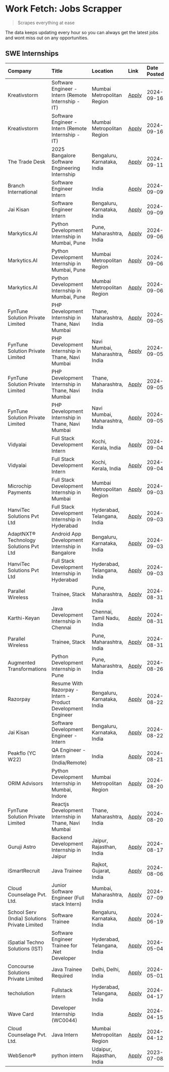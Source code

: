 # Work Fetch: Jobs Scrapper
> Scrapes everything at ease

The data keeps updating every hour so you can always get the latest jobs and wont miss out on any opportunities.

## SWE Internships
<!--START_SECTION:workfetch-->
| Company                                       | Title                                                        | Location                        | Link                                                                                                                                                                                                                                                                                             | Date Posted   |
|:----------------------------------------------|:-------------------------------------------------------------|:--------------------------------|:-------------------------------------------------------------------------------------------------------------------------------------------------------------------------------------------------------------------------------------------------------------------------------------------------|:--------------|
| Kreativstorm                                  | Software Engineer - Intern (Remote Internship - IT)          | Mumbai Metropolitan Region      | [Apply](https://in.linkedin.com/jobs/view/software-engineer-intern-remote-internship-it-at-kreativstorm-4027916502?position=28&pageNum=0&refId=H6qF5zHTfBeqa46146bz3Q%3D%3D&trackingId=WQ0xy2eFMDQXkzCt0yeLiw%3D%3D&trk=public_jobs_jserp-result_search-card)                                    | 2024-09-16    |
| Kreativstorm                                  | Software Engineer - Intern (Remote Internship - IT)          | Mumbai Metropolitan Region      | [Apply](https://in.linkedin.com/jobs/view/software-engineer-intern-remote-internship-it-at-kreativstorm-4027916502?position=3&pageNum=2&refId=LfesJnmwnfMXV4yWhdHYDQ%3D%3D&trackingId=wrJn8yPgm8eVHubjplclxQ%3D%3D&trk=public_jobs_jserp-result_search-card)                                     | 2024-09-16    |
| The Trade Desk                                | 2025 Bangalore Software Engineering Internship               | Bengaluru, Karnataka, India     | [Apply](https://in.linkedin.com/jobs/view/2025-bangalore-software-engineering-internship-at-the-trade-desk-3987456531?position=16&pageNum=0&refId=H6qF5zHTfBeqa46146bz3Q%3D%3D&trackingId=wNs9P9Sqoogd5ewD%2Bn2%2B9Q%3D%3D&trk=public_jobs_jserp-result_search-card)                             | 2024-09-11    |
| Branch International                          | Software Engineer Intern                                     | India                           | [Apply](https://in.linkedin.com/jobs/view/software-engineer-intern-at-branch-international-3360513601?position=14&pageNum=0&refId=H6qF5zHTfBeqa46146bz3Q%3D%3D&trackingId=4ZOFiqQWztOoD0BDqYGH1w%3D%3D&trk=public_jobs_jserp-result_search-card)                                                 | 2024-09-09    |
| Jai Kisan                                     | Software Engineer Intern                                     | Bengaluru, Karnataka, India     | [Apply](https://in.linkedin.com/jobs/view/software-engineer-intern-at-jai-kisan-4024075360?position=49&pageNum=0&refId=H6qF5zHTfBeqa46146bz3Q%3D%3D&trackingId=UxtV8T2OUHauGBLTMWVtrA%3D%3D&trk=public_jobs_jserp-result_search-card)                                                            | 2024-09-09    |
| Markytics.AI                                  | Python Development Internship in Mumbai, Pune                | Pune, Maharashtra, India        | [Apply](https://in.linkedin.com/jobs/view/python-development-internship-in-mumbai-pune-at-markytics-ai-4019463606?position=25&pageNum=0&refId=H6qF5zHTfBeqa46146bz3Q%3D%3D&trackingId=jfZQ%2B8PI%2Fy25eQp3bVeF0w%3D%3D&trk=public_jobs_jserp-result_search-card)                                 | 2024-09-06    |
| Markytics.AI                                  | Python Development Internship in Mumbai, Pune                | Mumbai Metropolitan Region      | [Apply](https://in.linkedin.com/jobs/view/python-development-internship-in-mumbai-pune-at-markytics-ai-4019462859?position=35&pageNum=0&refId=H6qF5zHTfBeqa46146bz3Q%3D%3D&trackingId=c8hFajXyrkPEDom%2B6S6jXw%3D%3D&trk=public_jobs_jserp-result_search-card)                                   | 2024-09-06    |
| Markytics.AI                                  | Python Development Internship in Mumbai, Pune                | Mumbai Metropolitan Region      | [Apply](https://in.linkedin.com/jobs/view/python-development-internship-in-mumbai-pune-at-markytics-ai-4019462859?position=10&pageNum=2&refId=LfesJnmwnfMXV4yWhdHYDQ%3D%3D&trackingId=9ywX8eYFJseqS88qyHtskw%3D%3D&trk=public_jobs_jserp-result_search-card)                                     | 2024-09-06    |
| FynTune Solution Private Limited              | PHP Development Internship in Thane, Navi Mumbai             | Thane, Maharashtra, India       | [Apply](https://in.linkedin.com/jobs/view/php-development-internship-in-thane-navi-mumbai-at-fyntune-solution-private-limited-4018749051?position=26&pageNum=0&refId=H6qF5zHTfBeqa46146bz3Q%3D%3D&trackingId=xRs7Jh8ojy9LIqhtQdXjng%3D%3D&trk=public_jobs_jserp-result_search-card)              | 2024-09-05    |
| FynTune Solution Private Limited              | PHP Development Internship in Thane, Navi Mumbai             | Navi Mumbai, Maharashtra, India | [Apply](https://in.linkedin.com/jobs/view/php-development-internship-in-thane-navi-mumbai-at-fyntune-solution-private-limited-4018747130?position=32&pageNum=0&refId=H6qF5zHTfBeqa46146bz3Q%3D%3D&trackingId=X8UKN1dJxfzIcY2rpWJJ%2Fg%3D%3D&trk=public_jobs_jserp-result_search-card)            | 2024-09-05    |
| FynTune Solution Private Limited              | PHP Development Internship in Thane, Navi Mumbai             | Thane, Maharashtra, India       | [Apply](https://in.linkedin.com/jobs/view/php-development-internship-in-thane-navi-mumbai-at-fyntune-solution-private-limited-4018749051?position=1&pageNum=2&refId=LfesJnmwnfMXV4yWhdHYDQ%3D%3D&trackingId=LhXbDg9F4kpjimSskfpNzg%3D%3D&trk=public_jobs_jserp-result_search-card)               | 2024-09-05    |
| FynTune Solution Private Limited              | PHP Development Internship in Thane, Navi Mumbai             | Navi Mumbai, Maharashtra, India | [Apply](https://in.linkedin.com/jobs/view/php-development-internship-in-thane-navi-mumbai-at-fyntune-solution-private-limited-4018747130?position=7&pageNum=2&refId=LfesJnmwnfMXV4yWhdHYDQ%3D%3D&trackingId=ibfi%2FAxPQhFlKud3ZndpPw%3D%3D&trk=public_jobs_jserp-result_search-card)             | 2024-09-05    |
| Vidyalai                                      | Full Stack Development Intern                                | Kochi, Kerala, India            | [Apply](https://in.linkedin.com/jobs/view/full-stack-development-intern-at-vidyalai-4014531350?position=34&pageNum=0&refId=H6qF5zHTfBeqa46146bz3Q%3D%3D&trackingId=o3Yhbx8ORqVan0%2Fq%2BTRB1Q%3D%3D&trk=public_jobs_jserp-result_search-card)                                                    | 2024-09-04    |
| Vidyalai                                      | Full Stack Development Intern                                | Kochi, Kerala, India            | [Apply](https://in.linkedin.com/jobs/view/full-stack-development-intern-at-vidyalai-4014531350?position=9&pageNum=2&refId=LfesJnmwnfMXV4yWhdHYDQ%3D%3D&trackingId=RUcjm3sYuMf%2BDv7xlUympw%3D%3D&trk=public_jobs_jserp-result_search-card)                                                       | 2024-09-04    |
| Microchip Payments                            | Full Stack Development Internship in Mumbai                  | Mumbai Metropolitan Region      | [Apply](https://in.linkedin.com/jobs/view/full-stack-development-internship-in-mumbai-at-microchip-payments-4016995191?position=18&pageNum=0&refId=H6qF5zHTfBeqa46146bz3Q%3D%3D&trackingId=voLlrKCyglWS6NOoGaHU%2Fg%3D%3D&trk=public_jobs_jserp-result_search-card)                              | 2024-09-03    |
| HanviTec Solutions Pvt Ltd                    | Full Stack Development Internship in Hyderabad               | Hyderabad, Telangana, India     | [Apply](https://in.linkedin.com/jobs/view/full-stack-development-internship-in-hyderabad-at-hanvitec-solutions-pvt-ltd-4016990746?position=31&pageNum=0&refId=H6qF5zHTfBeqa46146bz3Q%3D%3D&trackingId=ZVwqaihtOrn1twLBq1s1AA%3D%3D&trk=public_jobs_jserp-result_search-card)                     | 2024-09-03    |
| AdaptNXT® Technology Solutions Pvt Ltd        | Android App Development Internship in Bangalore              | Bengaluru, Karnataka, India     | [Apply](https://in.linkedin.com/jobs/view/android-app-development-internship-in-bangalore-at-adaptnxt%C2%AE-technology-solutions-pvt-ltd-4016994455?position=56&pageNum=0&refId=H6qF5zHTfBeqa46146bz3Q%3D%3D&trackingId=gmb9Ow228LgGNdVPUu%2BRZA%3D%3D&trk=public_jobs_jserp-result_search-card) | 2024-09-03    |
| HanviTec Solutions Pvt Ltd                    | Full Stack Development Internship in Hyderabad               | Hyderabad, Telangana, India     | [Apply](https://in.linkedin.com/jobs/view/full-stack-development-internship-in-hyderabad-at-hanvitec-solutions-pvt-ltd-4016990746?position=6&pageNum=2&refId=LfesJnmwnfMXV4yWhdHYDQ%3D%3D&trackingId=mwguUtfhUzslFXWdW%2Fe0cg%3D%3D&trk=public_jobs_jserp-result_search-card)                    | 2024-09-03    |
| Parallel Wireless                             | Trainee, Stack                                               | Pune, Maharashtra, India        | [Apply](https://in.linkedin.com/jobs/view/trainee-stack-at-parallel-wireless-3905689841?position=33&pageNum=0&refId=H6qF5zHTfBeqa46146bz3Q%3D%3D&trackingId=eIbN%2BmyM6r%2B%2FQbDsPYOiQQ%3D%3D&trk=public_jobs_jserp-result_search-card)                                                         | 2024-08-31    |
| Karthi-Keyan                                  | Java Development Internship in Chennai                       | Chennai, Tamil Nadu, India      | [Apply](https://in.linkedin.com/jobs/view/java-development-internship-in-chennai-at-karthi-keyan-4014610423?position=57&pageNum=0&refId=H6qF5zHTfBeqa46146bz3Q%3D%3D&trackingId=dXulAGuw6L7HnlhbiihrBg%3D%3D&trk=public_jobs_jserp-result_search-card)                                           | 2024-08-31    |
| Parallel Wireless                             | Trainee, Stack                                               | Pune, Maharashtra, India        | [Apply](https://in.linkedin.com/jobs/view/trainee-stack-at-parallel-wireless-3905689841?position=8&pageNum=2&refId=LfesJnmwnfMXV4yWhdHYDQ%3D%3D&trackingId=mb%2FhVXi18%2B0IE27CFlzMJg%3D%3D&trk=public_jobs_jserp-result_search-card)                                                            | 2024-08-31    |
| Augmented Transformations                     | Python Development Internship in Pune                        | Pune, Maharashtra, India        | [Apply](https://in.linkedin.com/jobs/view/python-development-internship-in-pune-at-augmented-transformations-4010741884?position=12&pageNum=0&refId=H6qF5zHTfBeqa46146bz3Q%3D%3D&trackingId=VsbVBYFrRKKuZ0fNNkyP2Q%3D%3D&trk=public_jobs_jserp-result_search-card)                               | 2024-08-26    |
| Razorpay                                      | Resume With Razorpay - Intern - Product Development Engineer | Bengaluru, Karnataka, India     | [Apply](https://in.linkedin.com/jobs/view/resume-with-razorpay-intern-product-development-engineer-at-razorpay-4007395641?position=2&pageNum=0&refId=H6qF5zHTfBeqa46146bz3Q%3D%3D&trackingId=hJoQ35eXWx4daFWohcZ4rg%3D%3D&trk=public_jobs_jserp-result_search-card)                              | 2024-08-22    |
| Jai Kisan                                     | Software Development Engineer - Intern                       | Bengaluru, Karnataka, India     | [Apply](https://in.linkedin.com/jobs/view/software-development-engineer-intern-at-jai-kisan-4027288169?position=38&pageNum=0&refId=H6qF5zHTfBeqa46146bz3Q%3D%3D&trackingId=aL5TcwwBjbvAkgW4PwvmBQ%3D%3D&trk=public_jobs_jserp-result_search-card)                                                | 2024-08-22    |
| Peakflo (YC W22)                              | QA Engineer - Intern (India/Remote)                          | India                           | [Apply](https://in.linkedin.com/jobs/view/qa-engineer-intern-india-remote-at-peakflo-yc-w22-4007047501?position=41&pageNum=0&refId=H6qF5zHTfBeqa46146bz3Q%3D%3D&trackingId=VAyJeT4Efmaw4WSEL7d1xg%3D%3D&trk=public_jobs_jserp-result_search-card)                                                | 2024-08-21    |
| ORIM Advisors                                 | Python Development Internship in Mumbai, Indore              | Mumbai Metropolitan Region      | [Apply](https://in.linkedin.com/jobs/view/python-development-internship-in-mumbai-indore-at-orim-advisors-4006103803?position=43&pageNum=0&refId=H6qF5zHTfBeqa46146bz3Q%3D%3D&trackingId=Mg8J6kyJTA3VsOWbWVGPBQ%3D%3D&trk=public_jobs_jserp-result_search-card)                                  | 2024-08-20    |
| FynTune Solution Private Limited              | Reactjs Development Internship in Thane, Navi Mumbai         | Thane, Maharashtra, India       | [Apply](https://in.linkedin.com/jobs/view/reactjs-development-internship-in-thane-navi-mumbai-at-fyntune-solution-private-limited-4006107090?position=48&pageNum=0&refId=H6qF5zHTfBeqa46146bz3Q%3D%3D&trackingId=rgQLN1md4F8sZKVgRd39Pw%3D%3D&trk=public_jobs_jserp-result_search-card)          | 2024-08-20    |
| Guruji Astro                                  | Backend Development Internship in Jaipur                     | Jaipur, Rajasthan, India        | [Apply](https://in.linkedin.com/jobs/view/backend-development-internship-in-jaipur-at-guruji-astro-4003706634?position=23&pageNum=0&refId=H6qF5zHTfBeqa46146bz3Q%3D%3D&trackingId=PiwIovNCQCeZHqxB%2ByaAJA%3D%3D&trk=public_jobs_jserp-result_search-card)                                       | 2024-08-17    |
| iSmartRecruit                                 | Java Trainee                                                 | Rajkot, Gujarat, India          | [Apply](https://in.linkedin.com/jobs/view/java-trainee-at-ismartrecruit-3992301825?position=20&pageNum=0&refId=H6qF5zHTfBeqa46146bz3Q%3D%3D&trackingId=HYkv2MRz7djTDBoV%2B45I%2Fw%3D%3D&trk=public_jobs_jserp-result_search-card)                                                                | 2024-08-06    |
| Cloud Counselage Pvt. Ltd.                    | Junior Software Engineer (Full stack Intern)                 | Mumbai, Maharashtra, India      | [Apply](https://in.linkedin.com/jobs/view/junior-software-engineer-full-stack-intern-at-cloud-counselage-pvt-ltd-3967725851?position=5&pageNum=0&refId=H6qF5zHTfBeqa46146bz3Q%3D%3D&trackingId=c0ND4Ka4%2FeBm8r40idJdEA%3D%3D&trk=public_jobs_jserp-result_search-card)                          | 2024-07-09    |
| School Serv (India) Solutions Private Limited | Software Trainee                                             | Bengaluru, Karnataka, India     | [Apply](https://in.linkedin.com/jobs/view/software-trainee-at-school-serv-india-solutions-private-limited-3953917603?position=15&pageNum=0&refId=H6qF5zHTfBeqa46146bz3Q%3D%3D&trackingId=UBU%2BkPc%2BvDLhmG%2FABDIdYw%3D%3D&trk=public_jobs_jserp-result_search-card)                            | 2024-06-19    |
| iSpatial Techno Solutions (IST)               | Software Engineer Trainee for .Net Developer                 | Hyderabad, Telangana, India     | [Apply](https://in.linkedin.com/jobs/view/software-engineer-trainee-for-net-developer-at-ispatial-techno-solutions-ist-3917308013?position=53&pageNum=0&refId=H6qF5zHTfBeqa46146bz3Q%3D%3D&trackingId=9BRfj6TZm8EwpkZOhv7w8A%3D%3D&trk=public_jobs_jserp-result_search-card)                     | 2024-05-04    |
| Concourse Solutions Private Limited           | Java Trainee Required                                        | Delhi, Delhi, India             | [Apply](https://in.linkedin.com/jobs/view/java-trainee-required-at-concourse-solutions-private-limited-3912869388?position=7&pageNum=0&refId=H6qF5zHTfBeqa46146bz3Q%3D%3D&trackingId=Kpa5TNLaUQ6ceUEdHzi%2FrA%3D%3D&trk=public_jobs_jserp-result_search-card)                                    | 2024-05-01    |
| techolution                                   | Fullstack Intern                                             | Hyderabad, Telangana, India     | [Apply](https://in.linkedin.com/jobs/view/fullstack-intern-at-techolution-3903798910?position=51&pageNum=0&refId=H6qF5zHTfBeqa46146bz3Q%3D%3D&trackingId=H7mqXXqIOtTyyhJuBsuscA%3D%3D&trk=public_jobs_jserp-result_search-card)                                                                  | 2024-04-17    |
| Wave Card                                     | Developer Internship (WC0044)                                | India                           | [Apply](https://in.linkedin.com/jobs/view/developer-internship-wc0044-at-wave-card-3900079966?position=10&pageNum=0&refId=H6qF5zHTfBeqa46146bz3Q%3D%3D&trackingId=l8hX%2BMeesXMpzAXdwBCptg%3D%3D&trk=public_jobs_jserp-result_search-card)                                                       | 2024-04-15    |
| Cloud Counselage Pvt. Ltd.                    | Java Intern                                                  | Mumbai Metropolitan Region      | [Apply](https://in.linkedin.com/jobs/view/java-intern-at-cloud-counselage-pvt-ltd-3896025667?position=24&pageNum=0&refId=H6qF5zHTfBeqa46146bz3Q%3D%3D&trackingId=ThvOotMtkyQT0s3j2mO0Zw%3D%3D&trk=public_jobs_jserp-result_search-card)                                                          | 2024-04-12    |
| WebSenor®                                     | python intern                                                | Udaipur, Rajasthan, India       | [Apply](https://in.linkedin.com/jobs/view/python-intern-at-websenor%C2%AE-3678577411?position=59&pageNum=0&refId=H6qF5zHTfBeqa46146bz3Q%3D%3D&trackingId=BJB13sDr7z3N030YZRWj7A%3D%3D&trk=public_jobs_jserp-result_search-card)                                                                  | 2023-07-08    |
<!--END_SECTION:workfetch-->

